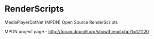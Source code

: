 RenderScripts
=============

MediaPlayerDotNet (MPDN) Open Source RenderScripts

MPDN project page - http://forum.doom9.org/showthread.php?t=171120
